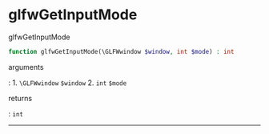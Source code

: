 # glfwGetInputMode
glfwGetInputMode

```php
function glfwGetInputMode(\GLFWwindow $window, int $mode) : int
```

arguments

:    1. `\GLFWwindow` `$window` 
    2. `int` `$mode` 

returns

:    `int` 

---
     
